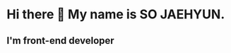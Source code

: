 <h1> Hi there 👋 My name is SO JAEHYUN.</h1>
<h2>I'm front-end developer</h2>


<!--
<h1>SKILLS.</h1>
**socow/socow** is a ✨ _special_ ✨ repository because its `README.md` (this file) appears on your GitHub profile.

Here are some ideas to get you started:

- 🔭 I’m currently working on ...
- 🌱 I’m currently learning ...
- 👯 I’m looking to collaborate on ...
- 🤔 I’m looking for help with ...
- 💬 Ask me about ...
- 📫 How to reach me: ...
- 😄 Pronouns: ...
- ⚡ Fun fact: ...
![Anurag's GitHub stats](https://github-readme-stats.vercel.app/api?username=socow&show_icons=true&theme=flag-india)

-->
